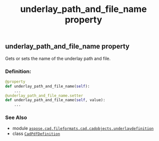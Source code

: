 ﻿---
title: underlay_path_and_file_name property
second_title: Aspose.CAD for Python via .NET API References
description: 
type: docs
weight: 190
url: /python-net/aspose.cad.fileformats.cad.cadobjects.underlaydefinition/cadpdfdefinition/underlay_path_and_file_name/
is_root: false
---

## underlay_path_and_file_name property


Gets or sets the name of the underlay path and file.
### Definition:
```python
@property
def underlay_path_and_file_name(self):
    ...
@underlay_path_and_file_name.setter
def underlay_path_and_file_name(self, value):
    ...
```

### See Also
* module [`aspose.cad.fileformats.cad.cadobjects.underlaydefinition`](../../)
* class [`CadPdfDefinition`](/cad/python-net/aspose.cad.fileformats.cad.cadobjects.underlaydefinition/cadpdfdefinition)
